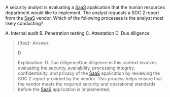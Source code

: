 
A security analyst is evaluating a [SaaS](../../Glossary/SaaS.md) application that the human resources department would like to implement. The analyst requests a SOC 2 report from the [SaaS](../../Glossary/SaaS.md) vendor. Which of the following processes is the analyst most likely conducting? 

A. Internal audit 
B. Penetration testing 
C. Attestation 
D. Due diligence

> [!faq]- Answer: 
> 
> D 
> 
> Explanation: D. Due diligenceDue diligence in this context involves evaluating the security, availability, processing integrity, confidentiality, and privacy of the [SaaS](../../Glossary/SaaS.md) application by reviewing the SOC 2 report provided by the vendor. This process helps ensure that the vendor meets the required security and operational standards before the [SaaS](../../Glossary/SaaS.md) application is implemented.
